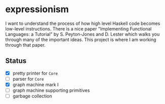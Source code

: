 expressionism
====

I want to understand the process of how high level Haskell code becomes low-level instructions.  There is a nice paper "Implementing Functional Languages: a Tutorial" by S. Peyton-Jones and D. Lester which walks you through many of the important ideas.  This project is where I am working through that paper.

## Status

- [x] pretty printer for `Core`
- [ ] parser for `Core`
- [x] graph machine mark I
- [ ] graph machine supporting primitives
- [ ] garbage collection
